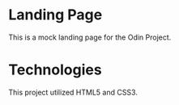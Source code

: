 # Landing Page

This is a mock landing page for the Odin Project.

# Technologies

This project utilized HTML5 and CSS3.

